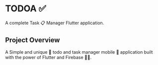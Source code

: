 # TODOA ✅

A complete Task 📋 Manager Flutter application.

## Project Overview
A Simple and unique 🤩 todo and task manager mobile 📱 application built with the power of Flutter and Firebase 💙💛.

